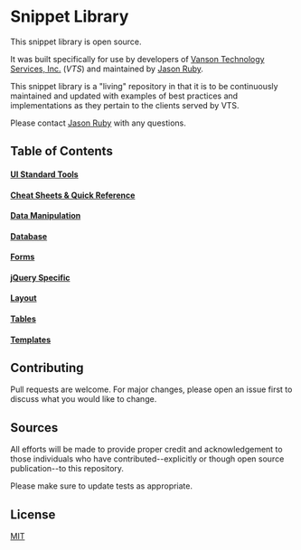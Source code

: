 # Snippet Library

This snippet library is open source.

It was built specifically for use by developers of [Vanson Technology Services, Inc.](http://www.vansontech.com/) (*VTS*) and maintained by [Jason Ruby](https://github.com/BluePawDev).

This snippet library is a "living" repository in that it is to be continuously maintained and updated with examples of best practices and implementations as they pertain to the clients served by VTS.

Please contact [Jason Ruby](mailto:jaruby@me.com) with any questions.

## Table of Contents
#### [UI Standard Tools](https://github.com/BluePawDev/snippets/tree/master/Resources/UI%20Standard%20Tools)
#### [Cheat Sheets & Quick Reference](https://github.com/BluePawDev/snippets/tree/master/Resources/Cheat%20Sheets%20and%20Quick%20Reference)
#### [Data Manipulation](https://github.com/BluePawDev/snippets/tree/master/Resources/Data%20Manipulation)
#### [Database](https://github.com/BluePawDev/snippets/tree/master/Resources/Database/)
#### [Forms](https://github.com/BluePawDev/snippets/tree/master/Resources/Forms)
#### [jQuery Specific](https://github.com/BluePawDev/snippets/tree/master/Resources/jQuery)
#### [Layout](https://github.com/BluePawDev/snippets/tree/master/Resources/Layouts)
#### [Tables](https://github.com/BluePawDev/snippets/tree/master/Resources/Tables)
#### [Templates](https://github.com/BluePawDev/snippets/tree/master/Resources/Templates)


## Contributing
Pull requests are welcome. For major changes, please open an issue first to discuss what you would like to change.

## Sources

All efforts will be made to provide proper credit and acknowledgement to those individuals who have contributed--explicitly or though open source publication--to this repository.

Please make sure to update tests as appropriate.

## License
[MIT](https://choosealicense.com/licenses/mit/)
